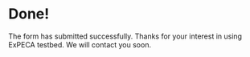 # Done!

The form has submitted successfully. Thanks for your interest in using ExPECA testbed. We will contact you soon.